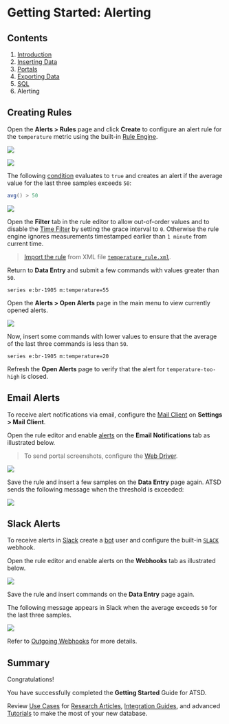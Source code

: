 # Getting Started: Alerting

## Contents

1. [Introduction](./getting-started.md)
1. [Inserting Data](./getting-started-insert.md)
1. [Portals](./getting-started-portal.md)
1. [Exporting Data](./getting-started-export.md)
1. [SQL](./getting-started-sql.md)
1. Alerting

## Creating Rules

Open the **Alerts > Rules** page and click **Create** to configure an alert rule for the `temperature` metric using the built-in [Rule Engine](../rule-engine/README.md).

![](./resources/getting-started-4_1.png)

![](./resources/getting-started-4_2.png)

The following [condition](../rule-engine/condition.md) evaluates to `true` and creates an alert if the average value for the last three samples exceeds `50`:

```java
avg() > 50
```

![](./resources/rule-overview.png)

Open the **Filter** tab in the rule editor to allow out-of-order values and to disable the [Time Filter](../rule-engine/filters.md#time-offset-filter) by setting the grace interval to `0`. Otherwise the rule engine ignores measurements timestamped earlier than `1 minute` from current time.

> [Import the rule](https://axibase.com/use-cases/tutorials/shared/import-rule.html) from XML file [`temperature_rule.xml`](./resources/temperature_rule.xml).

Return to **Data Entry** and submit a few commands with values greater than `50`.

```ls
series e:br-1905 m:temperature=55
```

Open the **Alerts > Open Alerts** page in the main menu to view currently opened alerts.

![](./resources/rule-open-alerts.png)

Now, insert some commands with lower values to ensure that the average of the last three commands is less than `50`.

```ls
series e:br-1905 m:temperature=20
```

Refresh the **Open Alerts** page to verify that the alert for `temperature-too-high` is closed.

## Email Alerts

To receive alert notifications via email, configure the [Mail Client](../administration/mail-client.md) on **Settings > Mail Client**.

Open the rule editor and enable [alerts](../rule-engine/email.md) on the **Email Notifications** tab as illustrated below.

> To send portal screenshots, configure the [Web Driver](../rule-engine/notifications/web-driver.md).

![](./resources/alert-email.png)

Save the rule and insert a few samples on the **Data Entry** page again. ATSD sends the following message when the threshold is exceeded:

![](./resources/alert-email-msg.png)

## Slack Alerts

To receive alerts in [Slack](../rule-engine/notifications/slack.md) create a [bot](../rule-engine/notifications/slack.md#create-bot) user and configure the built-in [`SLACK`](../rule-engine/notifications/slack.md#configure-webhook-in-atsd) webhook.

Open the rule editor and enable alerts on the **Webhooks** tab as illustrated below.

![](./resources/alert-slack.png)

Save the rule and insert commands on the **Data Entry** page again.

The following message appears in Slack when the average exceeds `50` for the last three samples.

![](./resources/alert-slack-msg.png)

Refer to [Outgoing Webhooks](../rule-engine/notifications/README.md) for more details.

## Summary

Congratulations!

You have successfully completed the **Getting Started** Guide for ATSD.

Review [Use Cases](https://axibase.com/use-cases/) for [Research Articles](https://axibase.com/use-cases/research/), [Integration Guides](https://axibase.com/use-cases/integrations/), and advanced [Tutorials](https://axibase.com/use-cases/tutorials/) to make the most of your new database.
